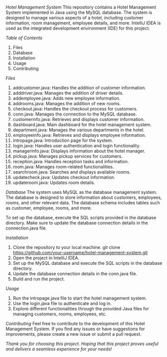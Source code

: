 *Hotel Management System*
This repository contains a Hotel Management System implemented in Java using the MySQL database. The system is designed to manage various aspects of a hotel, including customer information, room management, employee details, and more. IntelliJ IDEA is used as the integrated development environment (IDE) for this project.

*Table of Contents*
1) Files
2) Database
3) Installation
4) Usage
5) Contributing

*Files*
1) addcustomer.java: Handles the addition of customer information.
2) adddriver.java: Manages the addition of driver details.
3) addemployee.java: Adds new employee information.
4) addrooms.java: Manages the addition of new rooms.
5) checkout.java: Handles the checkout process for customers.
6) conn.java: Manages the connection to the MySQL database.
7) customerinfo.java: Retrieves and displays customer information.
8) dashboard.java: Main dashboard for the hotel management system.
9) department.java: Manages the various departments in the hotel.
10) employeeinfo.java: Retrieves and displays employee information.
11) intropage.java: Introduction page for the system.
12) login.java: Handles user authentication and login functionality.
13) managerinfo.java: Displays information about the hotel manager.
14) pickup.java: Manages pickup services for customers.
15) reception.java: Handles reception tasks and information.
16) room.java: Manages room-related functionalities.
17) searchroom.java: Searches and displays available rooms.
18) updatecheck.java: Updates checkout information.
19) updateroom.java: Updates room details.

*Database*
The system uses MySQL as the database management system. The database is designed to store information about customers, employees, rooms, and other relevant data. The database schema includes tables such as customer, employee, rooms, and more.

To set up the database, execute the SQL scripts provided in the database directory. Make sure to update the database connection details in the connection.java file.

*Installation*
1) Clone the repository to your local machine.
git clone https://github.com/your-username/hotel-management-system.git
2) Open the project in IntelliJ IDEA.
3) Set up the MySQL database and execute the SQL scripts in the database directory.
4) Update the database connection details in the conn.java file.
5) Build and run the project.

*Usage*
1) Run the intropage.java file to start the hotel management system.
2) Use the login.java file to authenticate and log in.
3) Explore different functionalities through the provided Java files for managing customers, rooms, employees, etc.

*Contributing*
Feel free to contribute to the development of this Hotel Management System. If you find any issues or have suggestions for improvements, please create a new issue or submit a pull request.

*Thank you for choosing this project. Hoping that this project  proves useful and delivers a seamless experience for your needs!*
